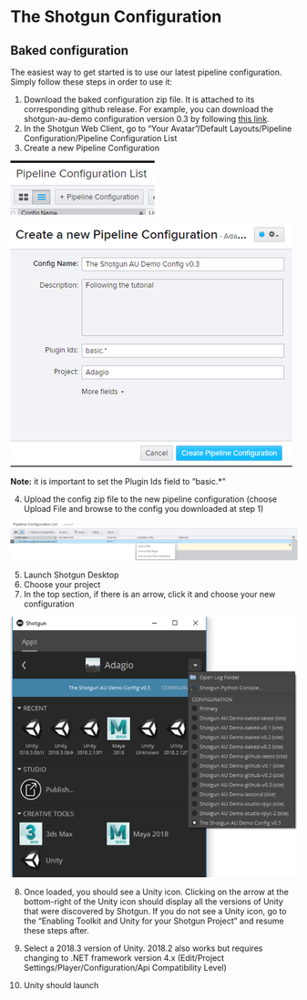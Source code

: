 # The Shotgun Configuration

## Baked configuration
The easiest way to get started is to use our latest pipeline configuration. Simply follow these steps in order to use it:

1. Download the baked configuration zip file. It is attached to its corresponding github release. For example, you can download the shotgun-au-demo configuration version 0.3 by following [this link](https://github.com/Unity-Technologies/shotgun-au-demo/releases/download/v0.3/shotgun-au-demo-baked-v0.3.zip).
2. In the Shotgun Web Client, go to “Your Avatar”/Default Layouts/Pipeline Configuration/Pipeline Configuration List
3. Create a new Pipeline Configuration

![Add Pipeline Configuration](images/add_pipeline_config.png)


![Create Pipeline Configuration](images/create_pipeline_config.png)

**Note:** it is important to set the Plugin Ids field to ”basic.*”

4. Upload the config zip file to the new pipeline configuration (choose Upload File and browse to the config you downloaded at step 1)

![Pipeline Configuration Upload](images/pipeline_config_upload.png)

5. Launch Shotgun Desktop
6. Choose your project
7. In the top section, if there is an arrow, click it and choose your new configuration

![Select Configuration](images/select_config.png)

8. Once loaded, you should see a Unity icon. Clicking on the arrow at the bottom-right of the Unity icon should display all the versions of Unity that were discovered by Shotgun. 
If you do not see a Unity icon, go to the “Enabling Toolkit and Unity for your Shotgun Project” and resume these steps after.

9. Select a 2018.3 version of Unity. 2018.2 also works but requires changing to .NET framework version 4.x (Edit/Project Settings/Player/Configuration/Api Compatibility Level)

10. Unity should launch

